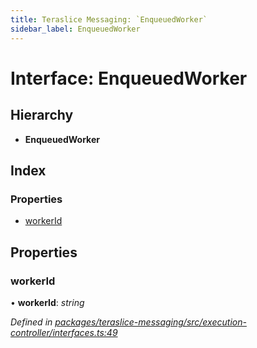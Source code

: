 ```yaml
---
title: Teraslice Messaging: `EnqueuedWorker`
sidebar_label: EnqueuedWorker
---
```


# Interface: EnqueuedWorker

## Hierarchy

* **EnqueuedWorker**

## Index

### Properties

* [workerId](enqueuedworker.md#workerid)

## Properties

###  workerId

• **workerId**: *string*

*Defined in [packages/teraslice-messaging/src/execution-controller/interfaces.ts:49](https://github.com/terascope/teraslice/blob/653cf7530/packages/teraslice-messaging/src/execution-controller/interfaces.ts#L49)*
